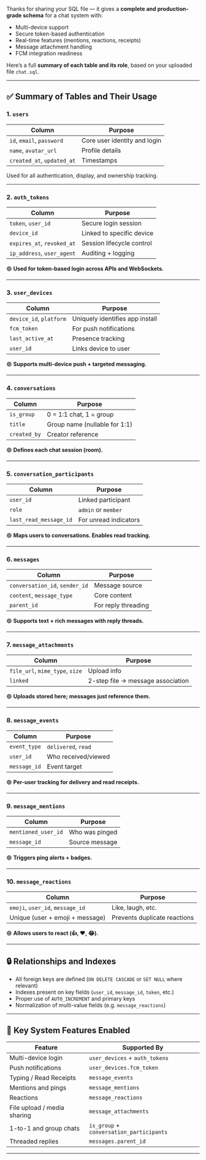 Thanks for sharing your SQL file — it gives a **complete and production-grade schema** for a chat system with:

* Multi-device support
* Secure token-based authentication
* Real-time features (mentions, reactions, receipts)
* Message attachment handling
* FCM integration readiness

Here’s a full **summary of each table and its role**, based on your uploaded file `chat.sql`.

---

## ✅ Summary of Tables and Their Usage

### 1. **`users`**

| Column                     | Purpose                      |
| -------------------------- | ---------------------------- |
| `id`, `email`, `password`  | Core user identity and login |
| `name`, `avatar_url`       | Profile details              |
| `created_at`, `updated_at` | Timestamps                   |

Used for all authentication, display, and ownership tracking.

---

### 2. **`auth_tokens`**

| Column                     | Purpose                   |
| -------------------------- | ------------------------- |
| `token`, `user_id`         | Secure login session      |
| `device_id`                | Linked to specific device |
| `expires_at`, `revoked_at` | Session lifecycle control |
| `ip_address`, `user_agent` | Auditing + logging        |

🟢 **Used for token-based login across APIs and WebSockets.**

---

### 3. **`user_devices`**

| Column                  | Purpose                         |
| ----------------------- | ------------------------------- |
| `device_id`, `platform` | Uniquely identifies app install |
| `fcm_token`             | For push notifications          |
| `last_active_at`        | Presence tracking               |
| `user_id`               | Links device to user            |

🟢 **Supports multi-device push + targeted messaging.**

---

### 4. **`conversations`**

| Column       | Purpose                       |
| ------------ | ----------------------------- |
| `is_group`   | 0 = 1:1 chat, 1 = group       |
| `title`      | Group name (nullable for 1:1) |
| `created_by` | Creator reference             |

🟢 **Defines each chat session (room).**

---

### 5. **`conversation_participants`**

| Column                 | Purpose               |
| ---------------------- | --------------------- |
| `user_id`              | Linked participant    |
| `role`                 | `admin` or `member`   |
| `last_read_message_id` | For unread indicators |

🟢 **Maps users to conversations. Enables read tracking.**

---

### 6. **`messages`**

| Column                         | Purpose             |
| ------------------------------ | ------------------- |
| `conversation_id`, `sender_id` | Message source      |
| `content`, `message_type`      | Core content        |
| `parent_id`                    | For reply threading |

🟢 **Supports text + rich messages with reply threads.**

---

### 7. **`message_attachments`**

| Column                          | Purpose                           |
| ------------------------------- | --------------------------------- |
| `file_url`, `mime_type`, `size` | Upload info                       |
| `linked`                        | 2-step file → message association |

🟢 **Uploads stored here; messages just reference them.**

---

### 8. **`message_events`**

| Column       | Purpose             |
| ------------ | ------------------- |
| `event_type` | `delivered`, `read` |
| `user_id`    | Who received/viewed |
| `message_id` | Event target        |

🟢 **Per-user tracking for delivery and read receipts.**

---

### 9. **`message_mentions`**

| Column              | Purpose        |
| ------------------- | -------------- |
| `mentioned_user_id` | Who was pinged |
| `message_id`        | Source message |

🟢 **Triggers ping alerts + badges.**

---

### 10. **`message_reactions`**

| Column                           | Purpose                      |
| -------------------------------- | ---------------------------- |
| `emoji`, `user_id`, `message_id` | Like, laugh, etc.            |
| Unique (user + emoji + message)  | Prevents duplicate reactions |

🟢 **Allows users to react (👍, ❤️, 😂).**

---

## 🔒 Relationships and Indexes

* All foreign keys are defined (`ON DELETE CASCADE` or `SET NULL` where relevant)
* Indexes present on key fields (`user_id`, `message_id`, `token`, etc.)
* Proper use of `AUTO_INCREMENT` and primary keys
* Normalization of multi-value fields (e.g. `message_reactions`)

---

## 🚀 Key System Features Enabled

| Feature                     | Supported By                             |
| --------------------------- | ---------------------------------------- |
| Multi-device login          | `user_devices` + `auth_tokens`           |
| Push notifications          | `user_devices.fcm_token`                 |
| Typing / Read Receipts      | `message_events`                         |
| Mentions and pings          | `message_mentions`                       |
| Reactions                   | `message_reactions`                      |
| File upload / media sharing | `message_attachments`                    |
| 1-to-1 and group chats      | `is_group` + `conversation_participants` |
| Threaded replies            | `messages.parent_id`                     |

---
